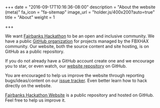 +++
date = "2016-09-17T10:16:36-08:00"
description = "About the website (meta)"
fa_icon = "fa-sitemap"
image_url = "holder.js/400x200?auto=true"
title = "About"
weight = 1

+++

We want [Fairbanks Hackathon](/) to be an open and inclusive community. We have a public [GitHub organization](https://github.com/FairbanksHackathon) for projects managed by the FBXHAX community. Our website, both the source content and site hosting, is on GitHub as a public repository.

<i class="fa fa-github-alt fa-2x" aria-hidden="true"></i>

If you do not already have a GitHub account create one and we encourage you to star, or even watch, our [website repository](https://github.com/FairbanksHackathon/fairbankshackathon.github.io) on GitHub.

<i class="fa fa-bug fa-2x" aria-hidden="true"></i>

You are encouraged to help us improve the website through reporting bugs/ideas/content on our [issue tracker](https://github.com/FairbanksHackathon/fairbankshackathon.github.io/issues). Even better learn how to hack directly on the website.  

<i class="fa fa-newspaper-o fa-3x" aria-hidden="true"></i>

[Fairbanks Hackathon Website](https://github.com/FairbanksHackathon/fairbankshackathon.github.io) is a public repository and hosted on GitHub.  Feel free to help us improve it.
